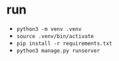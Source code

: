 # run
* `python3 -m venv .venv`
* `source .venv/bin/activate`
* `pip install -r requirements.txt`
* `python3 manage.py runserver`